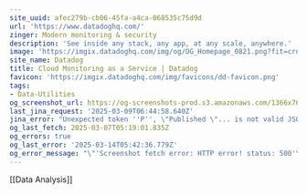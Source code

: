 ```yaml
---
site_uuid: afec279b-cb06-45fa-a4ca-068535c75d9d
url: 'https://www.datadoghq.com/'
zinger: Modern monitoring & security
description: 'See inside any stack, any app, at any scale, anywhere.'
image: 'https://imgix.datadoghq.com/img/og/OG_Homepage_0821.png?fit=crop&w=1200&h=630'
site_name: Datadog
title: Cloud Monitoring as a Service | Datadog
favicon: 'https://imgix.datadoghq.com/img/favicons/dd-favicon.png'
tags:
- Data-Utilities
og_screenshot_url: https://og-screenshots-prod.s3.amazonaws.com/1366x768/80/false/2850f31e276b1d5ea84ab307c491a60a1ef46ea3c2986ceb55e478fa3cafd145.jpeg
last_jina_request: '2025-03-09T06:44:58.640Z'
jina_error: "Unexpected token ''P'', \"Published \"... is not valid JSON"
og_last_fetch: 2025-03-07T05:19:01.835Z
og_errors: true
og_last_error: '2025-03-14T05:42:36.779Z'
og_error_message: "\"'Screenshot fetch error: HTTP error! status: 500'\""
---
```

[[Data Analysis]]

